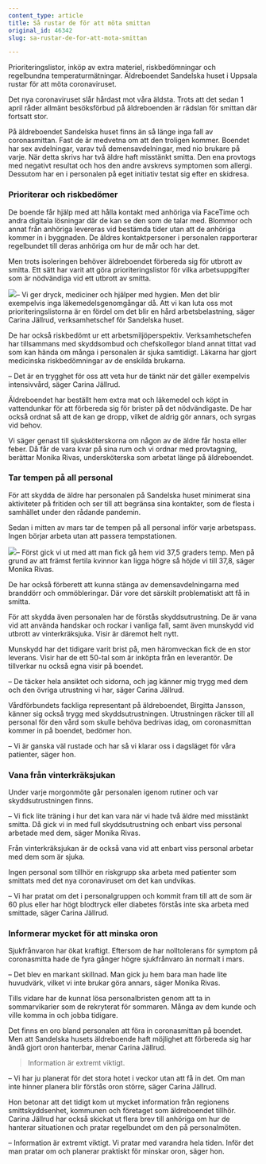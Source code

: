 ```yaml
---
content_type: article
title: Så rustar de för att möta smittan
original_id: 46342
slug: sa-rustar-de-for-att-mota-smittan

---
```


Prioriteringslistor, inköp av extra materiel, riskbedömningar och regelbundna temperaturmätningar. Äldreboendet Sandelska huset i Uppsala rustar för att möta coronaviruset.

Det nya coronaviruset slår hårdast mot våra äldsta. Trots att det sedan 1 april råder allmänt besöksförbud på äldreboenden är rädslan för smittan där fortsatt stor.

På äldreboendet Sandelska huset finns än så länge inga fall av coronasmittan. Fast de är medvetna om att den troligen kommer. Boendet har sex avdelningar, varav två demensavdelningar, med nio brukare på varje. När detta skrivs har två äldre haft misstänkt smitta. Den ena provtogs med negativt resultat och hos den andre avskrevs symptomen som allergi. Dessutom har en i personalen på eget initiativ testat sig efter en skidresa.

### Prioriterar och riskbedömer

De boende får hjälp med att hålla kontakt med anhöriga via FaceTime och andra digitala lösningar där de kan se den som de talar med. Blommor och annat från anhöriga levereras vid bestämda tider utan att de anhöriga kommer in i byggnaden. De äldres kontaktpersoner i personalen rapporterar regelbundet till deras anhöriga om hur de mår och har det.

Men trots isoleringen behöver äldreboendet förbereda sig för utbrott av smitta. Ett sätt har varit att göra prioriteringslistor för vilka arbetsuppgifter som är nödvändiga vid ett utbrott av smitta.

[![](https://www.suntarbetsliv.se/wp-content/uploads/2020/04/200x220-carina-jallrud-foto-pontus-lundahl.jpg)](https://www.suntarbetsliv.se/wp-content/uploads/2020/04/200x220-carina-jallrud-foto-pontus-lundahl.jpg)– Vi ger dryck, mediciner och hjälper med hygien. Men det blir exempelvis inga läkemedelsgenomgångar då. Att vi kan luta oss mot prioriteringslistorna är en fördel om det blir en hård arbetsbelastning, säger Carina Jällrud, verksamhetschef för Sandelska huset.

De har också riskbedömt ur ett arbetsmiljöperspektiv. Verksamhetschefen har tillsammans med skyddsombud och chefskollegor bland annat tittat vad som kan hända om många i personalen är sjuka samtidigt. Läkarna har gjort medicinska riskbedömningar av de enskilda brukarna.

– Det är en trygghet för oss att veta hur de tänkt när det gäller exempelvis intensivvård, säger Carina Jällrud.

Äldreboendet har beställt hem extra mat och läkemedel och köpt in vattendunkar för att förbereda sig för brister på det nödvändigaste. De har också ordnat så att de kan ge dropp, vilket de aldrig gör annars, och syrgas vid behov.

Vi säger genast till sjuksköterskorna om någon av de äldre får hosta eller feber. Då får de vara kvar på sina rum och vi ordnar med provtagning, berättar Monika Rivas, undersköterska som arbetat länge på äldreboendet.

### Tar tempen på all personal

För att skydda de äldre har personalen på Sandelska huset minimerat sina aktiviteter på fritiden och ser till att begränsa sina kontakter, som de flesta i samhället under den rådande pandemin.

Sedan i mitten av mars tar de tempen på all personal inför varje arbetspass. Ingen börjar arbeta utan att passera tempstationen.

[![](https://www.suntarbetsliv.se/wp-content/uploads/2020/04/200x220-monika-rivas-foto-pontus-lundahl.jpg)](https://www.suntarbetsliv.se/wp-content/uploads/2020/04/200x220-monika-rivas-foto-pontus-lundahl.jpg)– Först gick vi ut med att man fick gå hem vid 37,5 graders temp. Men på grund av att främst fertila kvinnor kan ligga högre så höjde vi till 37,8, säger Monika Rivas.

De har också förberett att kunna stänga av demensavdelningarna med branddörr och ommöbleringar. Där vore det särskilt problematiskt att få in smitta.

För att skydda även personalen har de förstås skyddsutrustning. De är vana vid att använda handskar och rockar i vanliga fall, samt även munskydd vid utbrott av vinterkräksjuka. Visir är däremot helt nytt.

Munskydd har det tidigare varit brist på, men häromveckan fick de en stor leverans. Visir har de ett 50-tal som är inköpta från en leverantör. De tillverkar nu också egna visir på boendet.

– De täcker hela ansiktet och sidorna, och jag känner mig trygg med dem och den övriga utrustning vi har, säger Carina Jällrud.

Vårdförbundets fackliga representant på äldreboendet, Birgitta Jansson, känner sig också trygg med skyddsutrustningen. Utrustningen räcker till all personal för den vård som skulle behöva bedrivas idag, om coronasmittan kommer in på boendet, bedömer hon.

– Vi är ganska väl rustade och har så vi klarar oss i dagsläget för våra patienter, säger hon.

### Vana från vinterkräksjukan

Under varje morgonmöte går personalen igenom rutiner och var skyddsutrustningen finns.

– Vi fick lite träning i hur det kan vara när vi hade två äldre med misstänkt smitta. Då gick vi in med full skyddsutrustning och enbart viss personal arbetade med dem, säger Monika Rivas.

Från vinterkräksjukan är de också vana vid att enbart viss personal arbetar med dem som är sjuka.

Ingen personal som tillhör en riskgrupp ska arbeta med patienter som smittats med det nya coronaviruset om det kan undvikas.

– Vi har pratat om det i personalgruppen och kommit fram till att de som är 60 plus eller har högt blodtryck eller diabetes förstås inte ska arbeta med smittade, säger Carina Jällrud.

### Informerar mycket för att minska oron

Sjukfrånvaron har ökat kraftigt. Eftersom de har nolltolerans för symptom på coronasmitta hade de fyra gånger högre sjukfrånvaro än normalt i mars.

– Det blev en markant skillnad. Man gick ju hem bara man hade lite huvudvärk, vilket vi inte brukar göra annars, säger Monika Rivas.

Tills vidare har de kunnat lösa personalbristen genom att ta in sommarvikarier som de rekryterat för sommaren. Många av dem kunde och ville komma in och jobba tidigare.

Det finns en oro bland personalen att föra in coronasmittan på boendet. Men att Sandelska husets äldreboende haft möjlighet att förbereda sig har ändå gjort oron hanterbar, menar Carina Jällrud.

> Information är extremt viktigt.

– Vi har ju planerat för det stora hotet i veckor utan att få in det. Om man inte hinner planera blir förstås oron större, säger Carina Jällrud.

Hon betonar att det tidigt kom ut mycket information från regionens smittskyddsenhet, kommunen och företaget som äldreboendet tillhör. Carina Jällrud har också skickat ut flera brev till anhöriga om hur de hanterar situationen och pratar regelbundet om den på personalmöten.

– Information är extremt viktigt. Vi pratar med varandra hela tiden. Inför det man pratar om och planerar praktiskt för minskar oron, säger hon.

